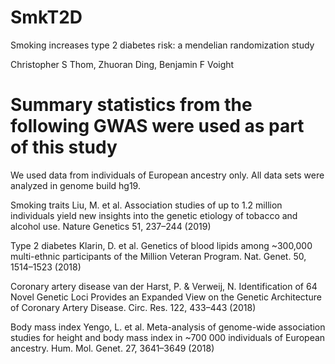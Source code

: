 # SmkT2D

Smoking increases type 2 diabetes risk: a mendelian randomization study

Christopher S Thom, Zhuoran Ding, Benjamin F Voight

# Summary statistics from the following GWAS were used as part of this study
 We used data from individuals of European ancestry only. All data sets were analyzed in genome build hg19. 

Smoking traits
Liu, M. et al. Association studies of up to 1.2 million individuals yield new insights into the genetic etiology of tobacco and alcohol use. Nature Genetics 51, 237–244 (2019)

Type 2 diabetes
Klarin, D. et al. Genetics of blood lipids among ~300,000 multi-ethnic participants of the Million Veteran Program. Nat. Genet. 50, 1514–1523 (2018)

Coronary artery disease 
van der Harst, P. & Verweij, N. Identification of 64 Novel Genetic Loci Provides an Expanded View on the Genetic Architecture of Coronary Artery Disease. Circ. Res. 122, 433–443 (2018) 

Body mass index 
Yengo, L. et al. Meta-analysis of genome-wide association studies for height and body mass index in ~700 000 individuals of European ancestry. Hum. Mol. Genet. 27, 3641–3649 (2018)
